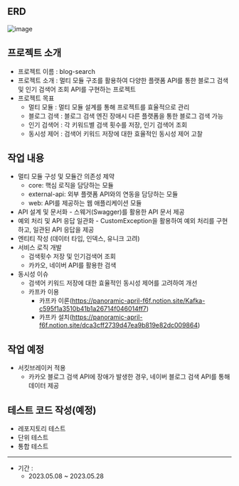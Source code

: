 ## ERD
![image](https://github.com/osy9536/blog-search/assets/76714304/7def32e0-17c5-49b9-9f2b-a2700f9c8510)

## 프로젝트 소개 
- 프로젝트 이름 : blog-search
- 프로젝트 소개 : 멀티 모듈 구조를 활용하여 다양한 플랫폼 API를 통한 블로그 검색 및 인기 검색어 조회 API를 구현하는 프로젝트
- 프로젝트 목표
    - 멀티 모듈 : 멀티 모듈 설계를 통해 프로젝트를 효율적으로 관리
    - 블로그 검색 : 블로그 검색 엔진 장애시 다른 플랫폼을 통한 블로그 검색 가능
    - 인기 검색어 : 각 키워드별 검색 횟수를 저장, 인기 검색어 조회
    - 동시성 제어 : 검색어 키워드 저장에 대한 효율적인 동시성 제어 고찰
## 작업 내용
  - 멀티 모듈 구성 및 모듈간 의존성 제약
      - core: 핵심 로직을 담당하는 모듈
      - external-api: 외부 플랫폼 API와의 연동을 담당하는 모듈
      - web: API를 제공하는 웹 애플리케이션 모듈
  - API 설계 및 문서화
        - 스웨거(Swagger)를 활용한 API 문서 제공
  - 예외 처리 및 API 응답 일관화
        - CustomException을 활용하여 예외 처리를 구현하고, 일관된 API 응답을 제공
  - 엔티티 작성 (데이터 타입, 인덱스, 유니크 고려)
  - 서비스 로직 개발
      - 검색횟수 저장 및 인기검색어 조회
      - 카카오, 네이버 API를 활용한 검색
  - 동시성 이슈
      - 검색어 키워드 저장에 대한 효율적인 동시성 제어를 고려하여 개선
      - 카프카 이용
          - 카프카 이론(https://panoramic-april-f6f.notion.site/Kafka-c595f1a3510b41b1a26714f046014ff7)  
          - 카프카 설치(https://panoramic-april-f6f.notion.site/dca3cff2739d47ea9b819e82dc009864)
## 작업 예정
  - 서킷브레이커 적용
      - 카카오 블로그 검색 API에 장애가 발생한 경우, 네이버 블로그 검색 API를 통해 데이터 제공

## 테스트 코드 작성(예정)
  - 레포지토리 테스트
  - 단위 테스트
  - 통합 테스트
---
- 기간 :
    - 2023.05.08 ~ 2023.05.28
